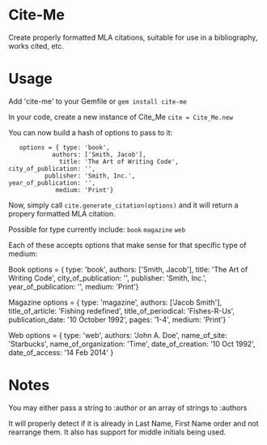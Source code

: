 Cite-Me
======

Create properly formatted MLA citations, suitable for use in a bibliography, works cited, etc.


Usage
=====
Add 'cite-me' to your Gemfile or `gem install cite-me`

In your code, create a new instance of Cite_Me `cite = Cite_Me.new`

You can now build a hash of options to pass to it:

       options = { type: 'book',
                authors: ['Smith, Jacob'],
                  title: 'The Art of Writing Code',
    city_of_publication: '',
              publisher: 'Smith, Inc.',
    year_of_publication: '',
                 medium: 'Print'}

Now, simply call `cite.generate_citation(options)` and it will return a propery formatted MLA citation.

Possible for type currently include:
`book`
`magazine`
`web`

Each of these accepts options that make sense for that specific type of medium:

Book
       options = { type: 'book',
                authors: ['Smith, Jacob'],
                  title: 'The Art of Writing Code',
    city_of_publication: '',
              publisher: 'Smith, Inc.',
    year_of_publication: '',
                 medium: 'Print'}

Magazine
       options = { type: 'magazine',
                authors: ['Jacob Smith'],
       title_of_article: 'Fishing redefined',
    title_of_periodical: 'Fishes-R-Us',
       publication_date: '10 October 1992',
                  pages: '1-4',
                 medium: 'Print'} `

Web
        options = { type: 'web',
                 authors: 'John A. Doe',
            name_of_site: 'Starbucks',
    name_of_organization: 'Time',
        date_of_creation: '10 Oct 1992',
          date_of_access: '14 Feb 2014' }

Notes
=====
You may either pass a string to :author or an array of strings to :authors

It will properly detect if it is already in Last Name, First Name order and not rearrange them. It also has support for middle initials being used.

